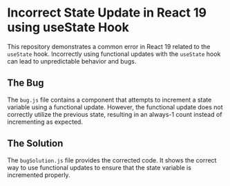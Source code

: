 # Incorrect State Update in React 19 using useState Hook

This repository demonstrates a common error in React 19 related to the `useState` hook.  Incorrectly using functional updates with the `useState` hook can lead to unpredictable behavior and bugs.

## The Bug
The `bug.js` file contains a component that attempts to increment a state variable using a functional update. However, the functional update does not correctly utilize the previous state, resulting in an always-1 count instead of incrementing as expected.

## The Solution
The `bugSolution.js` file provides the corrected code. It shows the correct way to use functional updates to ensure that the state variable is incremented properly.